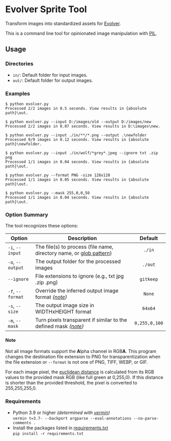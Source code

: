 # Evolver Sprite Tool

Transform images into standardized assets for [Evolver](https://github.com/marm00/evolver).

This is a command line tool for opinionated image manipulation with [PIL](https://pillow.readthedocs.io/).

## Usage

### Directories

- `in/`: Default folder for input images.
- `out/`: Default folder for output images.

### Examples

```console
$ python evolver.py
Processed 2/2 images in 0.5 seconds. View results in {absolute path}\out.

$ python evolver.py --input D:/images/old --output D:/images/new
Processed 2/2 images in 0.07 seconds. View results in D:\images\new.

$ python evolver.py --input ./in/**/*.png --output .\newfolder
Processed 9/9 images in 0.12 seconds. View results in {absolute path}\newfolder.

$ python evolver.py --input ./in/wolf/*grey*.jpeg --ignore txt .zip png
Processed 1/1 images in 0.04 seconds. View results in {absolute path}\out.

$ python evolver.py --format PNG -size 128x128
Processed 1/1 images in 0.05 seconds. View results in {absolute path}\out.

$ python evolver.py --mask 255,0,0,50
Processed 1/1 images in 0.04 seconds. View results in {absolute path}\out.
```

### Option Summary

The tool recognizes these options:

| Option | Description | Default |
| --- | --- | :---: |
| `-i`, `--input` | The file(s) to process (file name, directory name, or [glob pattern](https://docs.python.org/3/library/glob.html)) | `./in` |
| `-o`, `--output`| The output folder for the processed images | `./out` |
| `--ignore` | File extensions to ignore (e.g., txt jpg .zip .png) | `gitkeep` |
| `-f`, `--format` | Override the inferred output image format *([note](#note))* | `None` |
| `-s`, `--size` | The output image size in WIDTHxHEIGHT format | `64x64` |
| `-m`, `--mask` | Turn pixels transparent if similar to the defined mask *([note](#note))* | `0,255,0,100` |

#### Note

Not all image formats support the **A**lpha channel in RGB**A**. This program changes the destination file extension to PNG for transparentization when the file extension or `--format` is not one of PNG, TIFF, WEBP, or GIF.

For each image pixel, the [euclidean distance](https://en.wikipedia.org/wiki/Euclidean_distance) is calculated from its RGB values to the provided mask RGB (like full green at 0,255,0). If this distance is shorter than the provided threshold, the pixel is converted to 255,255,255,0.
### Requirements

- Python 3.9 or higher *(determined with [vermin](https://github.com/netromdk/vermin))*  
`vermin t=3.7- --backport argparse --eval-annotations --no-parse-comments .`
- Install the packages listed in [requirements.txt](./requirements.txt)  
  `pip install -r requirements.txt`
